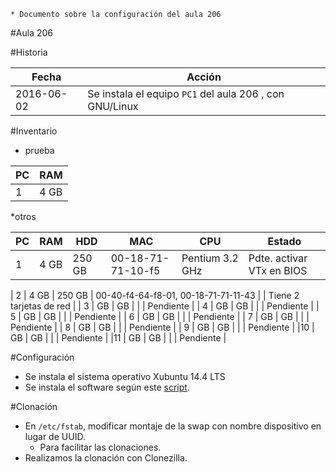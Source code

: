 
```
* Documento sobre la configuración del aula 206
``` 

#Aula 206

#Historia

|Fecha       | Acción |
|----------- | ------ |
| 2016-06-02 | Se instala el equipo `PC1` del aula 206 , con GNU/Linux |


#Inventario

* prueba

|PC | RAM|
|-- |----|
| 1 |4 GB|

*otros

   
|PC | RAM |HDD    |MAC |CPU |Estado |
|-- |---- |------ |----|--- |------ |
| 1 |4 GB |250 GB |00-18-71-71-10-f5 | Pentium 3.2 GHz | Pdte. activar VTx en BIOS |



| 2 | 4 GB | 250 GB | 00-40-f4-64-f8-01, 00-18-71-71-11-43 |  | Tiene 2 tarjetas de red |
| 3 | GB | GB |  |  | Pendiente |
| 4 | GB | GB |  |  | Pendiente |
| 5 | GB | GB |  |  | Pendiente |
| 6 | GB | GB |  |  | Pendiente |
| 7 | GB | GB |  |  | Pendiente |
| 8 | GB | GB |  |  | Pendiente |
| 9 | GB | GB |  |  | Pendiente |
|10 | GB | GB |  |  | Pendiente |
|11 | GB | GB |  |  | Pendiente |

#Configuración

* Se instala el sistema operativo Xubuntu 14.4 LTS
* Se instala el software según este [script](./files/script-instalar-aula206.md).

#Clonación

* En `/etc/fstab`, modificar montaje de la swap con nombre dispositivo en lugar de UUID.
    * Para facilitar las clonaciones.
* Realizamos la clonación con Clonezilla.
